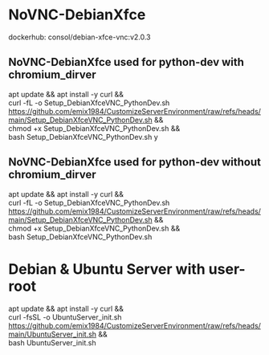 
# NoVNC-DebianXfce
dockerhub: consol/debian-xfce-vnc:v2.0.3

## NoVNC-DebianXfce used for python-dev with chromium_dirver
apt update && apt install -y curl && \
curl -fL -o Setup_DebianXfceVNC_PythonDev.sh https://github.com/emix1984/CustomizeServerEnvironment/raw/refs/heads/main/Setup_DebianXfceVNC_PythonDev.sh && \
chmod +x Setup_DebianXfceVNC_PythonDev.sh && \
bash Setup_DebianXfceVNC_PythonDev.sh y

## NoVNC-DebianXfce used for python-dev without chromium_dirver
apt update && apt install -y curl && \
curl -fL -o Setup_DebianXfceVNC_PythonDev.sh https://github.com/emix1984/CustomizeServerEnvironment/raw/refs/heads/main/Setup_DebianXfceVNC_PythonDev.sh && \
chmod +x Setup_DebianXfceVNC_PythonDev.sh && \
bash Setup_DebianXfceVNC_PythonDev.sh

# Debian & Ubuntu Server with user-root
apt update && apt install -y curl && \
curl -fsSL -o UbuntuServer_init.sh https://github.com/emix1984/CustomizeServerEnvironment/raw/refs/heads/main/UbuntuServer_init.sh && \
bash UbuntuServer_init.sh
